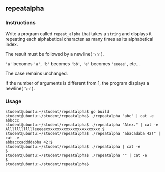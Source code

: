 ## repeatalpha

### Instructions

Write a program called `repeat_alpha` that takes a `string` and displays it
repeating each alphabetical character as many times as its alphabetical index.

The result must be followed by a newline(`'\n'`).

`'a'` becomes `'a'`, `'b'` becomes `'bb'`, `'e'` becomes `'eeeee'`, etc...

The case remains unchanged.

If the number of arguments is different from 1, the program displays a newline(`'\n'`).

### Usage

```console
student@ubuntu:~/student/repeatalpha$ go build
student@ubuntu:~/student/repeatalpha$ ./repeatalpha "abc" | cat -e
abbccc
student@ubuntu:~/student/repeatalpha$ ./repeatalpha "Alex." | cat -e
Alllllllllllleeeeexxxxxxxxxxxxxxxxxxxxxxxx.$
student@ubuntu:~/student/repeatalpha$ ./repeatalpha "abacadaba 42!" | cat -e
abbacccaddddabba 42!$
student@ubuntu:~/student/repeatalpha$ ./repeatalpha | cat -e
$
student@ubuntu:~/student/repeatalpha$ ./repeatalpha "" | cat -e
$
student@ubuntu:~/student/repeatalpha$
```
